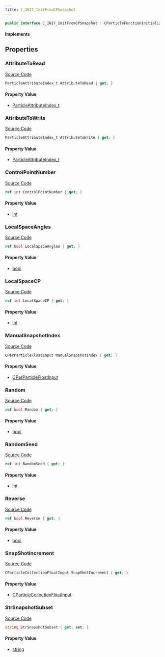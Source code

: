 ```yaml
---
title: C_INIT_InitFromCPSnapshot
---
```


```csharp
public interface C_INIT_InitFromCPSnapshot : CParticleFunctionInitializer, CParticleFunction, ISchemaClass<CParticleFunction>, ISchemaClass<CParticleFunctionInitializer>, ISchemaClass<C_INIT_InitFromCPSnapshot>, ISchemaField, ISchemaClass, INativeHandle
```

#### Implements

## Properties

### AttributeToRead

[Source Code](https://github.com/swiftly-solution/swiftlys2/blob/main/managed/src/SwiftlyS2.Generated/Schemas/Interfaces/C_INIT_InitFromCPSnapshot.cs#L21)

```csharp
ParticleAttributeIndex_t AttributeToRead { get; }
```

#### Property Value

- [ParticleAttributeIndex_t](/docs/api/shared/schemadefinitions/particleattributeindex_t)

### AttributeToWrite

[Source Code](https://github.com/swiftly-solution/swiftlys2/blob/main/managed/src/SwiftlyS2.Generated/Schemas/Interfaces/C_INIT_InitFromCPSnapshot.cs#L23)

```csharp
ParticleAttributeIndex_t AttributeToWrite { get; }
```

#### Property Value

- [ParticleAttributeIndex_t](/docs/api/shared/schemadefinitions/particleattributeindex_t)

### ControlPointNumber

[Source Code](https://github.com/swiftly-solution/swiftlys2/blob/main/managed/src/SwiftlyS2.Generated/Schemas/Interfaces/C_INIT_InitFromCPSnapshot.cs#L17)

```csharp
ref int ControlPointNumber { get; }
```

#### Property Value

- [int](https://learn.microsoft.com/dotnet/api/system.int32)

### LocalSpaceAngles

[Source Code](https://github.com/swiftly-solution/swiftlys2/blob/main/managed/src/SwiftlyS2.Generated/Schemas/Interfaces/C_INIT_InitFromCPSnapshot.cs#L37)

```csharp
ref bool LocalSpaceAngles { get; }
```

#### Property Value

- [bool](https://learn.microsoft.com/dotnet/api/system.boolean)

### LocalSpaceCP

[Source Code](https://github.com/swiftly-solution/swiftlys2/blob/main/managed/src/SwiftlyS2.Generated/Schemas/Interfaces/C_INIT_InitFromCPSnapshot.cs#L25)

```csharp
ref int LocalSpaceCP { get; }
```

#### Property Value

- [int](https://learn.microsoft.com/dotnet/api/system.int32)

### ManualSnapshotIndex

[Source Code](https://github.com/swiftly-solution/swiftlys2/blob/main/managed/src/SwiftlyS2.Generated/Schemas/Interfaces/C_INIT_InitFromCPSnapshot.cs#L33)

```csharp
CPerParticleFloatInput ManualSnapshotIndex { get; }
```

#### Property Value

- [CPerParticleFloatInput](/docs/api/shared/schemadefinitions/cperparticlefloatinput)

### Random

[Source Code](https://github.com/swiftly-solution/swiftlys2/blob/main/managed/src/SwiftlyS2.Generated/Schemas/Interfaces/C_INIT_InitFromCPSnapshot.cs#L27)

```csharp
ref bool Random { get; }
```

#### Property Value

- [bool](https://learn.microsoft.com/dotnet/api/system.boolean)

### RandomSeed

[Source Code](https://github.com/swiftly-solution/swiftlys2/blob/main/managed/src/SwiftlyS2.Generated/Schemas/Interfaces/C_INIT_InitFromCPSnapshot.cs#L35)

```csharp
ref int RandomSeed { get; }
```

#### Property Value

- [int](https://learn.microsoft.com/dotnet/api/system.int32)

### Reverse

[Source Code](https://github.com/swiftly-solution/swiftlys2/blob/main/managed/src/SwiftlyS2.Generated/Schemas/Interfaces/C_INIT_InitFromCPSnapshot.cs#L29)

```csharp
ref bool Reverse { get; }
```

#### Property Value

- [bool](https://learn.microsoft.com/dotnet/api/system.boolean)

### SnapShotIncrement

[Source Code](https://github.com/swiftly-solution/swiftlys2/blob/main/managed/src/SwiftlyS2.Generated/Schemas/Interfaces/C_INIT_InitFromCPSnapshot.cs#L31)

```csharp
CParticleCollectionFloatInput SnapShotIncrement { get; }
```

#### Property Value

- [CParticleCollectionFloatInput](/docs/api/shared/schemadefinitions/cparticlecollectionfloatinput)

### StrSnapshotSubset

[Source Code](https://github.com/swiftly-solution/swiftlys2/blob/main/managed/src/SwiftlyS2.Generated/Schemas/Interfaces/C_INIT_InitFromCPSnapshot.cs#L19)

```csharp
string StrSnapshotSubset { get; set; }
```

#### Property Value

- [string](https://learn.microsoft.com/dotnet/api/system.string)

